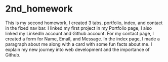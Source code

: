 # 2nd_homework

This is my second homework, I created 3 tabs, portfolio, index, and contact in the fixed nav bar. I linked my first project in my Portfolio page, I also linked my LinkedIn account and Github account. For my contact page, I created a form for Name, Email, and Message. In the index page, I made a paragraph about me along with a card with some fun facts about me. I explain my new journey into web development and the importance of Github.